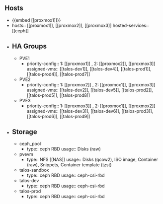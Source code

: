 ## Hosts
- {{embed [[proxmox1]]}}
- hosts:: [[proxmox1]], [[proxmox2]], [[proxmox3]]
  hosted-services:: [[ceph]]
- ## HA Groups
	- PVE1
		- priority-config:: 1: [[proxmox1]] , 2: [[proxmox2]], [[proxmox3]]
		  assigned-vms:: [[talos-dev1]], [[talos-dev4]], [[talos-prod1]], [[talos-prod4]], [[talos-prod7]]
	- PVE2
		- priority-config:: 1: [[proxmox2]] , 2: [[proxmox1]], [[proxmox3]]
		  assigned-vms:: [[talos-dev2]], [[talos-dev5]], [[talos-prod2]], [[talos-prod5]], [[talos-prod8]]
	- PVE3
		- priority-config:: 1: [[proxmox3]] , 2: [[proxmox1]], [[proxmox2]]
		  assigned-vms:: [[talos-dev3]], [[talos-dev6]], [[talos-prod3]], [[talos-prod6]], [[talos-prod9]]
- ## Storage
	- ceph_pool
		- type:: ceph RBD
		  usage:: Disks (raw)
	- pvevm
		- type:: NFS [[NAS]] 
		  usage:: Disks (qcow2), ISO image, Container (raw), Snippets, Container template (tzst)
	- talos-sandbox
		- type:: ceph RBD
		  usage:: ceph-csi-rbd
	- talos-dev
		- type:: ceph RBD
		  usage:: ceph-csi-rbd
	- talos-prod
		- type:: ceph RBD
		  usage:: ceph-csi-rbd